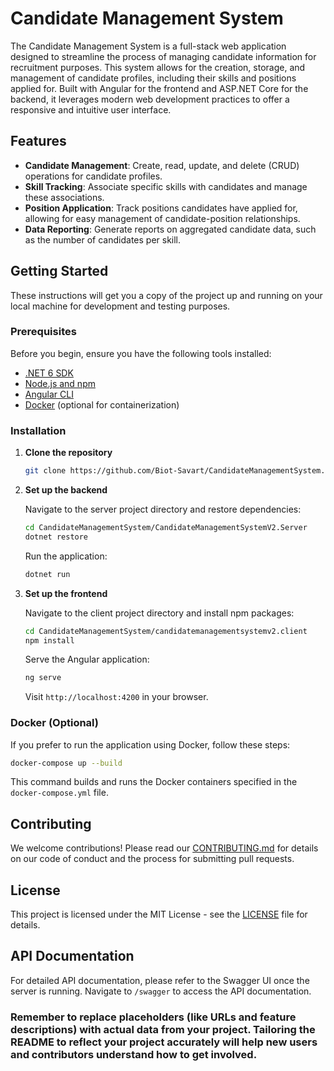 # Candidate Management System

The Candidate Management System is a full-stack web application designed to streamline the process of managing candidate information for recruitment purposes. This system allows for the creation, storage, and management of candidate profiles, including their skills and positions applied for. Built with Angular for the frontend and ASP.NET Core for the backend, it leverages modern web development practices to offer a responsive and intuitive user interface.

## Features

- **Candidate Management**: Create, read, update, and delete (CRUD) operations for candidate profiles.
- **Skill Tracking**: Associate specific skills with candidates and manage these associations.
- **Position Application**: Track positions candidates have applied for, allowing for easy management of candidate-position relationships.
- **Data Reporting**: Generate reports on aggregated candidate data, such as the number of candidates per skill.

## Getting Started

These instructions will get you a copy of the project up and running on your local machine for development and testing purposes.

### Prerequisites

Before you begin, ensure you have the following tools installed:

- [.NET 6 SDK](https://dotnet.microsoft.com/download)
- [Node.js and npm](https://nodejs.org/en/download/)
- [Angular CLI](https://angular.io/cli)
- [Docker](https://docs.docker.com/get-docker/) (optional for containerization)

### Installation

1. **Clone the repository**

   ```bash
   git clone https://github.com/Biot-Savart/CandidateManagementSystem.git
   ```

2. **Set up the backend**

   Navigate to the server project directory and restore dependencies:

   ```bash
   cd CandidateManagementSystem/CandidateManagementSystemV2.Server
   dotnet restore
   ```

   Run the application:

   ```bash
   dotnet run
   ```

3. **Set up the frontend**

   Navigate to the client project directory and install npm packages:

   ```bash
   cd CandidateManagementSystem/candidatemanagementsystemv2.client
   npm install
   ```

   Serve the Angular application:

   ```bash
   ng serve
   ```

   Visit `http://localhost:4200` in your browser.

### Docker (Optional)

If you prefer to run the application using Docker, follow these steps:

```bash
docker-compose up --build
```

This command builds and runs the Docker containers specified in the `docker-compose.yml` file.

## Contributing

We welcome contributions! Please read our [CONTRIBUTING.md](CONTRIBUTING.md) for details on our code of conduct and the process for submitting pull requests.

## License

This project is licensed under the MIT License - see the [LICENSE](LICENSE) file for details.

## API Documentation

For detailed API documentation, please refer to the Swagger UI once the server is running. Navigate to `/swagger` to access the API documentation.


### Remember to replace placeholders (like URLs and feature descriptions) with actual data from your project. Tailoring the README to reflect your project accurately will help new users and contributors understand how to get involved.



